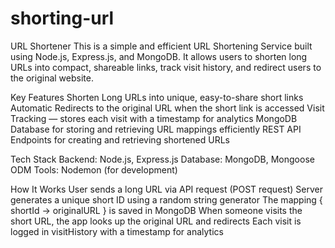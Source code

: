 # shorting-url

URL Shortener
This is a simple and efficient URL Shortening Service built using Node.js, Express.js, and MongoDB.
It allows users to shorten long URLs into compact, shareable links, track visit history, and redirect users to the original website.

Key Features
Shorten Long URLs into unique, easy-to-share short links
Automatic Redirects to the original URL when the short link is accessed
Visit Tracking — stores each visit with a timestamp for analytics
MongoDB Database for storing and retrieving URL mappings efficiently
REST API Endpoints for creating and retrieving shortened URLs

Tech Stack
Backend: Node.js, Express.js
Database: MongoDB, Mongoose ODM
Tools: Nodemon (for development)

How It Works
User sends a long URL via API request (POST request)
Server generates a unique short ID using a random string generator
The mapping { shortId → originalURL } is saved in MongoDB
When someone visits the short URL, the app looks up the original URL and redirects
Each visit is logged in visitHistory with a timestamp for analytics

 




